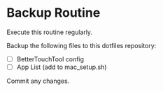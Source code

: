 # Backup Routine

Execute this routine regularly.

Backup the following files to this dotfiles repository:
- [ ] BetterTouchTool config
- [ ] App List (add to mac_setup.sh)

Commit any changes.
